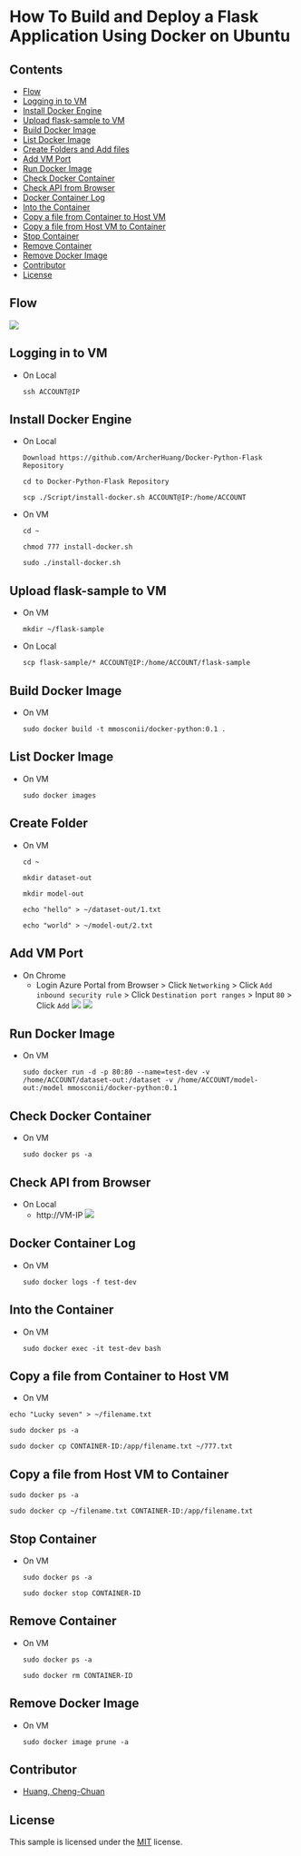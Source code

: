# How To Build and Deploy a Flask Application Using Docker on Ubuntu

## Contents
- [Flow](#flow)
- [Logging in to VM](#logging-in-to-vm)
- [Install Docker Engine](#install-docker-engine)
- [Upload flask-sample to VM](#upload-flask-sample-to-vm)
- [Build Docker Image](#build-docker-image)
- [List Docker Image](#list-docker-image)
- [Create Folders and Add files](#create-folder)
- [Add VM Port](#add-vm-port)
- [Run Docker Image](#run-docker-image)
- [Check Docker Container](#check-docker-container)
- [Check API from Browser](#check-api-from-browser)
- [Docker Container Log](#docker-container-log)
- [Into the Container](#into-the-container)
- [Copy a file from Container to Host VM]()
- [Copy a file from Host VM to Container]()
- [Stop Container](#stop-container)
- [Remove Container](#remove-container)
- [Remove Docker Image](#remove-docker-image)
- [Contributor](#contributor)
- [License](#license)

## Flow
![](./Images/flow.png)

## Logging in to VM
* On Local
  ```
  ssh ACCOUNT@IP
  ```

## Install Docker Engine
* On Local
  ```
  Download https://github.com/ArcherHuang/Docker-Python-Flask Repository
  
  cd to Docker-Python-Flask Repository
  
  scp ./Script/install-docker.sh ACCOUNT@IP:/home/ACCOUNT
  ```
* On VM
  ```
  cd ~
  
  chmod 777 install-docker.sh

  sudo ./install-docker.sh
  ```

## Upload flask-sample to VM
* On VM
  ```
  mkdir ~/flask-sample
  ```
* On Local
  ```
  scp flask-sample/* ACCOUNT@IP:/home/ACCOUNT/flask-sample
  ```

## Build Docker Image
* On VM
  ```
  sudo docker build -t mmosconii/docker-python:0.1 .
  ```

## List Docker Image
* On VM
  ```
  sudo docker images
  ```

## Create Folder
* On VM
  ```
  cd ~

  mkdir dataset-out

  mkdir model-out

  echo "hello" > ~/dataset-out/1.txt

  echo "world" > ~/model-out/2.txt
  ```

## Add VM Port
* On Chrome
  * Login Azure Portal from Browser > Click `Networking` > Click `Add inbound security rule` > Click `Destination port ranges` > Input `80` > Click `Add`
  ![](./Images/Port1.png)
  ![](./Images/Port2.png)

## Run Docker Image
* On VM
  ```
  sudo docker run -d -p 80:80 --name=test-dev -v /home/ACCOUNT/dataset-out:/dataset -v /home/ACCOUNT/model-out:/model mmosconii/docker-python:0.1
  ```

## Check Docker Container
* On VM
  ```
  sudo docker ps -a
  ```

## Check API from Browser
* On Local
  * http://VM-IP
  ![](./Images/check-api.png)

## Docker Container Log
* On VM
  ```
  sudo docker logs -f test-dev
  ```

## Into the Container
* On VM
  ```
  sudo docker exec -it test-dev bash
  ```

## Copy a file from Container to Host VM
* On VM
```
echo "Lucky seven" > ~/filename.txt

sudo docker ps -a

sudo docker cp CONTAINER-ID:/app/filename.txt ~/777.txt
```

## Copy a file from Host VM to Container
```
sudo docker ps -a

sudo docker cp ~/filename.txt CONTAINER-ID:/app/filename.txt 
```

## Stop Container
* On VM
  ```
  sudo docker ps -a
  
  sudo docker stop CONTAINER-ID
  ```

## Remove Container
* On VM
  ```
  sudo docker ps -a
  
  sudo docker rm CONTAINER-ID
  ```

## Remove Docker Image
* On VM
  ```
  sudo docker image prune -a
  ```

## Contributor
* [Huang, Cheng-Chuan](https://github.com/ArcherHuang)

## License
This sample is licensed under the [MIT](./LICENSE) license.
